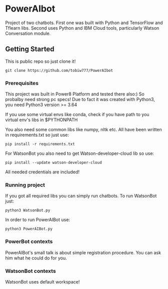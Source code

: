 # PowerAIbot
Project of two chatbots. First one was built with Python and TensorFlow and Tflearn libs.
Second uses Python and IBM Cloud tools, particularly Watson Conversation module.
## Getting Started
This is public repo so just clone it!
```
git clone https://github.com/tobiw777/PowerAIbot
```
### Prerequisites
This project was built in Power8 Platform and tested there also:) So probalby need strong pc specs!
Due to fact it was created with Python3, you need Python3 version >= 3.64

If you use some virtual envs like conda, check if you have path to you virtual env's libs in $PYTHONPATH

You also need some common libs like numpy, nltk etc. All have been written in requirements.txt so just use:
```
pip install -r requirements.txt
```
For WatsonBot you also need to get Watson-developer-cloud lib so use:
```
pip install --update watson-developer-cloud
```
All needed credentials are included!
### Running project
If you got all required libs you can simply run chatbots.
To run WatsonBot just:
```
python3 WatsonBot.py
```
In order to run PowerAIBot use:
```
python3 PowerAIBot.py
```
### PowerBot contexts
PowerAIBot's small talk is about simple registration procedure. You can ask him what he could do for you.
### WatsonBot contexts
WatsonBot uses default workspace!
